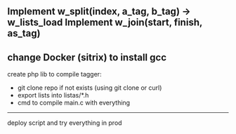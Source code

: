 Implement w_split(index, a_tag, b_tag) -> w_lists_load
Implement w_join(start, finish, as_tag)
-----
change Docker (sitrix) to install gcc
-----
create php lib to compile tagger:
- git clone repo if not exists (using git clone or curl)
- export lists into listas/*.h
- cmd to compile main.c with everything
-----
deploy script and try everything in prod
